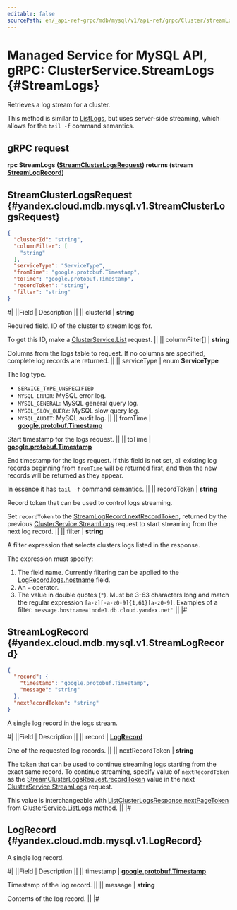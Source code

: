 ```yaml
---
editable: false
sourcePath: en/_api-ref-grpc/mdb/mysql/v1/api-ref/grpc/Cluster/streamLogs.md
---
```


# Managed Service for MySQL API, gRPC: ClusterService.StreamLogs {#StreamLogs}

Retrieves a log stream for a cluster.

This method is similar to [ListLogs](/docs/managed-mysql/api-ref/grpc/Cluster/listLogs#ListLogs), but uses server-side streaming, which allows for the `tail -f` command semantics.

## gRPC request

**rpc StreamLogs ([StreamClusterLogsRequest](#yandex.cloud.mdb.mysql.v1.StreamClusterLogsRequest)) returns (stream [StreamLogRecord](#yandex.cloud.mdb.mysql.v1.StreamLogRecord))**

## StreamClusterLogsRequest {#yandex.cloud.mdb.mysql.v1.StreamClusterLogsRequest}

```json
{
  "clusterId": "string",
  "columnFilter": [
    "string"
  ],
  "serviceType": "ServiceType",
  "fromTime": "google.protobuf.Timestamp",
  "toTime": "google.protobuf.Timestamp",
  "recordToken": "string",
  "filter": "string"
}
```

#|
||Field | Description ||
|| clusterId | **string**

Required field. ID of the cluster to stream logs for.

To get this ID, make a [ClusterService.List](/docs/managed-mysql/api-ref/grpc/Cluster/list#List) request. ||
|| columnFilter[] | **string**

Columns from the logs table to request.
If no columns are specified, complete log records are returned. ||
|| serviceType | enum **ServiceType**

The log type.

- `SERVICE_TYPE_UNSPECIFIED`
- `MYSQL_ERROR`: MySQL error log.
- `MYSQL_GENERAL`: MySQL general query log.
- `MYSQL_SLOW_QUERY`: MySQL slow query log.
- `MYSQL_AUDIT`: MySQL audit log. ||
|| fromTime | **[google.protobuf.Timestamp](https://developers.google.com/protocol-buffers/docs/reference/google.protobuf#timestamp)**

Start timestamp for the logs request. ||
|| toTime | **[google.protobuf.Timestamp](https://developers.google.com/protocol-buffers/docs/reference/google.protobuf#timestamp)**

End timestamp for the logs request.
If this field is not set, all existing log records beginning from `fromTime` will be returned first, and then the new records will be returned as they appear.

In essence it has `tail -f` command semantics. ||
|| recordToken | **string**

Record token that can be used to control logs streaming.

Set `recordToken` to the [StreamLogRecord.nextRecordToken](#yandex.cloud.mdb.mysql.v1.StreamLogRecord), returned by the previous [ClusterService.StreamLogs](#StreamLogs) request to start streaming from the next log record. ||
|| filter | **string**

A filter expression that selects clusters logs listed in the response.

The expression must specify:
1. The field name. Currently filtering can be applied to the [LogRecord.logs.hostname](/docs/compute/api-ref/grpc/Instance/create#yandex.cloud.compute.v1.CreateInstanceRequest) field.
2. An `=` operator.
3. The value in double quotes (`"`). Must be 3-63 characters long and match the regular expression `[a-z][-a-z0-9]{1,61}[a-z0-9]`.
Examples of a filter: `message.hostname='node1.db.cloud.yandex.net'` ||
|#

## StreamLogRecord {#yandex.cloud.mdb.mysql.v1.StreamLogRecord}

```json
{
  "record": {
    "timestamp": "google.protobuf.Timestamp",
    "message": "string"
  },
  "nextRecordToken": "string"
}
```

A single log record in the logs stream.

#|
||Field | Description ||
|| record | **[LogRecord](#yandex.cloud.mdb.mysql.v1.LogRecord)**

One of the requested log records. ||
|| nextRecordToken | **string**

The token that can be used to continue streaming logs starting from the exact same record.
To continue streaming, specify value of `nextRecordToken` as the [StreamClusterLogsRequest.recordToken](#yandex.cloud.mdb.mysql.v1.StreamClusterLogsRequest) value in the next [ClusterService.StreamLogs](#StreamLogs) request.

This value is interchangeable with [ListClusterLogsResponse.nextPageToken](/docs/managed-mysql/api-ref/grpc/Cluster/listLogs#yandex.cloud.mdb.mysql.v1.ListClusterLogsResponse) from [ClusterService.ListLogs](/docs/managed-mysql/api-ref/grpc/Cluster/listLogs#ListLogs) method. ||
|#

## LogRecord {#yandex.cloud.mdb.mysql.v1.LogRecord}

A single log record.

#|
||Field | Description ||
|| timestamp | **[google.protobuf.Timestamp](https://developers.google.com/protocol-buffers/docs/reference/google.protobuf#timestamp)**

Timestamp of the log record. ||
|| message | **string**

Contents of the log record. ||
|#